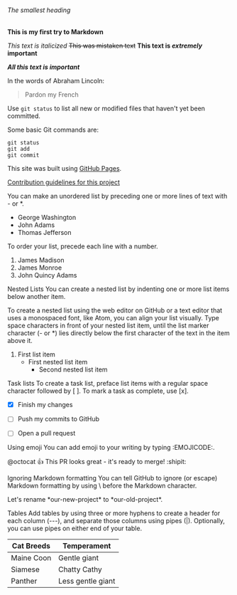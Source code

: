###### The smallest heading



**This is my first try to Markdown**

*This text is italicized*
~~This was mistaken text~~
**This text is _extremely_ important**

***All this text is important***




In the words of Abraham Lincoln:

> Pardon my French




Use `git status` to list all new or modified files that haven't yet been committed.

Some basic Git commands are:
```
git status
git add
git commit
```



This site was built using [GitHub Pages](https://pages.github.com/).

[Contribution guidelines for this project](docs/CONTRIBUTING.md)



You can make an unordered list by preceding one or more lines of text with - or *.

- George Washington
- John Adams
- Thomas Jefferson




To order your list, precede each line with a number.

1. James Madison
2. James Monroe
3. John Quincy Adams




Nested Lists
You can create a nested list by indenting one or more list items below another item.

To create a nested list using the web editor on GitHub or a text editor that uses a monospaced font, like Atom, you can align your list visually. Type space characters in front of your nested list item, until the list marker character (- or *) lies directly below the first character of the text in the item above it.

1. First list item
   - First nested list item
     - Second nested list item



Task lists
To create a task list, preface list items with a regular space character followed by [ ]. To mark a task as complete, use [x].

- [x] Finish my changes
- [ ] Push my commits to GitHub
- [ ] Open a pull request




Using emoji
You can add emoji to your writing by typing :EMOJICODE:.

@octocat :+1: This PR looks great - it's ready to merge! :shipit:




Ignoring Markdown formatting
You can tell GitHub to ignore (or escape) Markdown formatting by using \ before the Markdown character.

Let's rename \*our-new-project\* to \*our-old-project\*.


Tables
Add tables by using three or more hyphens to create a header for each column (---), and separate those columns using pipes (|). Optionally, you can use pipes on either end of your table.

| Cat Breeds  | Temperament       |
| ----------- | ----------------- |
| Maine Coon  | Gentle giant      |
| Siamese     | Chatty Cathy      |
| Panther     | Less gentle giant |


